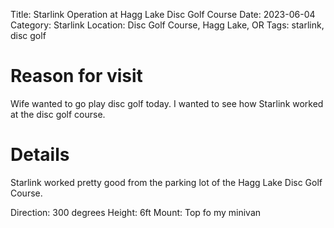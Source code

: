 Title: Starlink Operation at Hagg Lake Disc Golf Course
Date: 2023-06-04
Category: Starlink
Location: Disc Golf Course, Hagg Lake, OR
Tags: starlink, disc golf

# Reason for visit
Wife wanted to go play disc golf today.  I wanted to see how Starlink worked at the disc golf course.

# Details
Starlink worked pretty good from the parking lot of the Hagg Lake Disc Golf Course.

Direction: 300 degrees
Height: 6ft
Mount: Top fo my minivan

